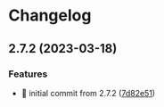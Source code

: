 # Changelog

## 2.7.2 (2023-03-18)


### Features

* 🎉 initial commit from 2.7.2 ([7d82e51](https://github.com/MCDReforged/MCDReforged-Docker/commit/7d82e517d31eb72de77de988ed668fbaccabe6e8))
